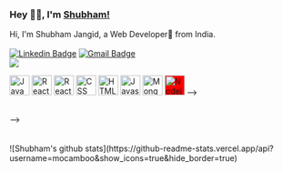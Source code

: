 ### Hey 👋🏽, I'm [Shubham!](https://shivaylaba.me)

<!-- (https://shivaylamba.me)  -->

Hi, I'm Shubham Jangid, a  Web Developer🚀 from India. <br> <br>
[![Linkedin Badge](https://img.shields.io/badge/-mocamboo-blue?style=social&logo=Linkedin&logoColor=blue&link=https://www.linkedin.com/in/mocamboo)](https://www.linkedin.com/in/mocamboo/)
[![Gmail Badge](https://img.shields.io/badge/-GMail-c14438?style=social&logo=Gmail&logoColor=red&link=mailto:shubham0jangid@gmail.com)](mailto:shubham0jangid@gmail.com)
<br />
![](https://visitor-badge.glitch.me/badge?page_id=mocamboo.mocamboo) <br>

<!-- **Projects:**

[ToDoList](https://todolist-app-project-shubham.herokuapp.com/), [Election-Guard](https://election-guard-project-shubham.herokuapp.com/), [Space Travel Website](https://space-tour-plan.netlify.app/index.html), [Newsletter-Signup](https://newsletter-signp-.herokuapp.com/)
 -->
<!-- **Languages and Tools:**

<p align="centre"> 
<!--      
<img width="35px" src="https://img.icons8.com/color/4x/c-plus-plus-logo.png" title="C++"/>
<!-- <img width="35px" src="https://img.icons8.com/color/4x/000000/python.png" title="Python"/> -->
<img width="35px" src="https://img.icons8.com/color/4x/000000/java.png" title ="Java"/>
<img width="35px" src="https://img.icons8.com/plasticine/100/000000/react.png" title="React"/>
<!-- <img width="35px" src="https://img.icons8.com/ios/4x/00758f/mysql-logo.png" title="MySQL"/> -->
<!-- <img width="35px" src="https://img.icons8.com/dusk/64/000000/database-restore.png" title="Database"/> -->
<img width="35px" src="https://img.icons8.com/office/452/react.png" title="React.Js"/>
<!-- <img width="35px" src="https://img.icons8.com/color/2x/git.png" title="Git"/> -->
<img width="35px" src="https://img.icons8.com/color/344/css3.png" title="CSS"/>
<img width="35px" src="https://img.icons8.com/color/344/html-5--v1.png" title="HTML"/>
<img width="35px" src="https://img.icons8.com/ios-filled/344/javascript-logo.png" title="Javascript"/>
<img width="35px" src="https://img.icons8.com/color/8x/000000/mongodb.png" title="MongoDB"/>
<img width="35px" style="background-color:red" src="https://img.icons8.com/color/344/nodejs.png" title="Nodejs"/> -->
<!-- <img width="35px" src="https://img.icons8.com/color/8x/000000/tensorflow.png" title="Tensorflow"/> -->
</p>
<br>
-->
<br>
<br>
<br>
![Shubham's github stats](https://github-readme-stats.vercel.app/api?username=mocamboo&show_icons=true&hide_border=true)

 
